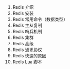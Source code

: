 
1. Redis 介绍
2. Redis 安装
3. Redis 常用命令（数据类型）
4. Redis 主从复制
5. Redis 哨兵机制
6. Redis 集群
7. Redis 高级
8. Redis 通讯协议
9. Redis 快速的原因
10. Redis Lua 脚本